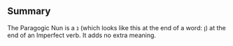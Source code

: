 ## Summary
The Paragogic Nun is a נ (which looks like this at the end of a word: ן) at the end of an Imperfect verb. It adds no extra meaning.